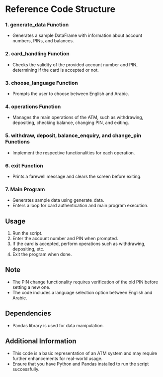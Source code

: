 # Reference Code Structure

### 1. generate_data Function
- Generates a sample DataFrame with information about account numbers, PINs, and balances.

### 2. card_handling Function
- Checks the validity of the provided account number and PIN, determining if the card is accepted or not.

### 3. choose_language Function
- Prompts the user to choose between English and Arabic.

### 4. operations Function
- Manages the main operations of the ATM, such as withdrawing, depositing, checking balance, changing PIN, and exiting.

### 5. withdraw, deposit, balance_enquiry, and change_pin Functions
- Implement the respective functionalities for each operation.

### 6. exit Function
- Prints a farewell message and clears the screen before exiting.

### 7. Main Program
- Generates sample data using generate_data.
- Enters a loop for card authentication and main program execution.

## Usage
1. Run the script.
2. Enter the account number and PIN when prompted.
3. If the card is accepted, perform operations such as withdrawing, depositing, etc.
4. Exit the program when done.

## Note
- The PIN change functionality requires verification of the old PIN before setting a new one.
- The code includes a language selection option between English and Arabic.

## Dependencies
- Pandas library is used for data manipulation.

## Additional Information
- This code is a basic representation of an ATM system and may require further enhancements for real-world usage.
- Ensure that you have Python and Pandas installed to run the script successfully.